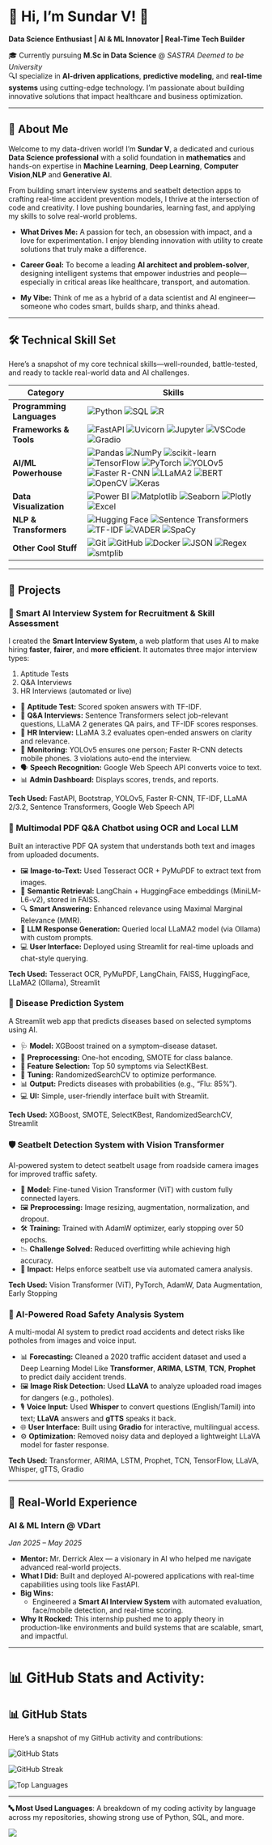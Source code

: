 # 👋 Hi, I’m Sundar V! 🚀

**Data Science Enthusiast | AI & ML Innovator | Real-Time Tech Builder**

🎓 Currently pursuing **M.Sc in Data Science** @ *SASTRA Deemed to be University*  
🔍I specialize in **AI-driven applications**, **predictive modeling**, and **real-time systems** using cutting-edge technology. I’m passionate about building innovative solutions that impact healthcare and business optimization.

---

## 🌟 About Me

Welcome to my data-driven world! I’m **Sundar V**, a dedicated and curious **Data Science professional** with a solid foundation in **mathematics** and hands-on expertise in **Machine Learning**, **Deep Learning**, **Computer Vision**,**NLP** and **Generative AI**.

From building smart interview systems and seatbelt detection apps to crafting real-time accident prevention models, I thrive at the intersection of code and creativity. I love pushing boundaries, learning fast, and applying my skills to solve real-world problems.

- **What Drives Me:** A passion for tech, an obsession with impact, and a love for experimentation. I enjoy blending innovation with utility to create solutions that truly make a difference.

- **Career Goal:** To become a leading **AI architect and problem-solver**, designing intelligent systems that empower industries and people—especially in critical areas like healthcare, transport, and automation.

- **My Vibe:** Think of me as a hybrid of a data scientist and AI engineer—someone who codes smart, builds sharp, and thinks ahead.

---

## 🛠️ Technical Skill Set

Here’s a snapshot of my core technical skills—well-rounded, battle-tested, and ready to tackle real-world data and AI challenges.

| **Category**             | **Skills** |
|--------------------------|------------|
| **Programming Languages** | ![Python](https://img.shields.io/badge/Python-3670A0?style=for-the-badge&logo=python&logoColor=white) ![SQL](https://img.shields.io/badge/SQL-025E8C?style=for-the-badge&logo=postgresql&logoColor=white) ![R](https://img.shields.io/badge/R-276DC3?style=for-the-badge&logo=r&logoColor=white) |
| **Frameworks & Tools**    | ![FastAPI](https://img.shields.io/badge/FastAPI-005571?style=for-the-badge&logo=fastapi) ![Uvicorn](https://img.shields.io/badge/Uvicorn-003B57?style=for-the-badge) ![Jupyter](https://img.shields.io/badge/Jupyter-F37626?style=for-the-badge&logo=jupyter&logoColor=white) ![VSCode](https://img.shields.io/badge/VSCode-007ACC?style=for-the-badge&logo=visual-studio-code&logoColor=white) ![Gradio](https://img.shields.io/badge/Gradio-000000?style=for-the-badge) |
| **AI/ML Powerhouse**      | ![Pandas](https://img.shields.io/badge/Pandas-150458?style=for-the-badge&logo=pandas&logoColor=white) ![NumPy](https://img.shields.io/badge/Numpy-013243?style=for-the-badge&logo=numpy&logoColor=white) ![scikit-learn](https://img.shields.io/badge/scikit--learn-F7931E?style=for-the-badge&logo=scikit-learn&logoColor=white) ![TensorFlow](https://img.shields.io/badge/TensorFlow-FF6F00?style=for-the-badge&logo=tensorflow&logoColor=white) ![PyTorch](https://img.shields.io/badge/PyTorch-EE4C2C?style=for-the-badge&logo=pytorch&logoColor=white) ![YOLOv5](https://img.shields.io/badge/YOLOv5-orange?style=for-the-badge) ![Faster R-CNN](https://img.shields.io/badge/Faster_R--CNN-orange?style=for-the-badge) ![LLaMA2](https://img.shields.io/badge/LLaMA2-orange?style=for-the-badge) ![BERT](https://img.shields.io/badge/BERT-red?style=for-the-badge) ![OpenCV](https://img.shields.io/badge/OpenCV-5C3EE8?style=for-the-badge&logo=opencv&logoColor=white) ![Keras](https://img.shields.io/badge/Keras-D00000?style=for-the-badge&logo=keras&logoColor=white) |
| **Data Visualization**    | ![Power BI](https://img.shields.io/badge/PowerBI-F2C811?style=for-the-badge&logo=powerbi&logoColor=black) ![Matplotlib](https://img.shields.io/badge/Matplotlib-11557C?style=for-the-badge) ![Seaborn](https://img.shields.io/badge/Seaborn-1E3C60?style=for-the-badge) ![Plotly](https://img.shields.io/badge/Plotly-3F4F75?style=for-the-badge&logo=plotly&logoColor=white) ![Excel](https://img.shields.io/badge/Excel-217346?style=for-the-badge&logo=microsoft-excel&logoColor=white) |
| **NLP & Transformers**    | ![Hugging Face](https://img.shields.io/badge/HuggingFace-FFD21F?style=for-the-badge&logo=huggingface&logoColor=black) ![Sentence Transformers](https://img.shields.io/badge/Sentence_Transformers-orange?style=for-the-badge) ![TF-IDF](https://img.shields.io/badge/TF--IDF-orange?style=for-the-badge) ![VADER](https://img.shields.io/badge/VADER-orange?style=for-the-badge) ![SpaCy](https://img.shields.io/badge/spaCy-09A3D5?style=for-the-badge&logo=spacy&logoColor=white) |
| **Other Cool Stuff**      | ![Git](https://img.shields.io/badge/Git-F05032?style=for-the-badge&logo=git&logoColor=white) ![GitHub](https://img.shields.io/badge/GitHub-181717?style=for-the-badge&logo=github&logoColor=white) ![Docker](https://img.shields.io/badge/Docker-2496ED?style=for-the-badge&logo=docker&logoColor=white) ![JSON](https://img.shields.io/badge/JSON-000000?style=for-the-badge&logo=json&logoColor=white) ![Regex](https://img.shields.io/badge/Regex-black?style=for-the-badge) ![smtplib](https://img.shields.io/badge/smtplib-black?style=for-the-badge) |

---
## 🚀 Projects

### 🤖 Smart AI Interview System for Recruitment & Skill Assessment

I created the **Smart Interview System**, a web platform that uses AI to make hiring **faster**, **fairer**, and **more efficient**. It automates three major interview types:

1. Aptitude Tests  
2. Q&A Interviews  
3. HR Interviews (automated or live)
- 🧠 **Aptitude Test:** Scored spoken answers with TF-IDF.
- 💬 **Q&A Interviews:** Sentence Transformers select job-relevant questions, LLaMA 2 generates QA pairs, and TF-IDF scores responses.
- 👤 **HR Interview:** LLaMA 3.2 evaluates open-ended answers on clarity and relevance.
- 🎯 **Monitoring:** YOLOv5 ensures one person; Faster R-CNN detects mobile phones. 3 violations auto-end the interview.
- 🗣️ **Speech Recognition:** Google Web Speech API converts voice to text.
- 📊 **Admin Dashboard:** Displays scores, trends, and reports.

**Tech Used:** FastAPI, Bootstrap, YOLOv5, Faster R-CNN, TF-IDF, LLaMA 2/3.2, Sentence Transformers, Google Web Speech API  

### 📄 Multimodal PDF Q&A Chatbot using OCR and Local LLM

Built an interactive PDF QA system that understands both text and images from uploaded documents.

- 🖼️ **Image-to-Text:** Used Tesseract OCR + PyMuPDF to extract text from images.
- 🧠 **Semantic Retrieval:** LangChain + HuggingFace embeddings (MiniLM-L6-v2), stored in FAISS.
- 🔍 **Smart Answering:** Enhanced relevance using Maximal Marginal Relevance (MMR).
- 🤖 **LLM Response Generation:** Queried local LLaMA2 model (via Ollama) with custom prompts.
- 💻 **User Interface:** Deployed using Streamlit for real-time uploads and chat-style querying.

**Tech Used:** Tesseract OCR, PyMuPDF, LangChain, FAISS, HuggingFace, LLaMA2 (Ollama), Streamlit

### 🧬 Disease Prediction System

A Streamlit web app that predicts diseases based on selected symptoms using AI.

- 🩺 **Model:** XGBoost trained on a symptom–disease dataset.
- 🧹 **Preprocessing:** One-hot encoding, SMOTE for class balance.
- 🎯 **Feature Selection:** Top 50 symptoms via SelectKBest.
- 🔧 **Tuning:** RandomizedSearchCV to optimize performance.
- 📊 **Output:** Predicts diseases with probabilities (e.g., “Flu: 85%”).
- 💻 **UI:** Simple, user-friendly interface built with Streamlit.

**Tech Used:** XGBoost, SMOTE, SelectKBest, RandomizedSearchCV, Streamlit

### 🛡️ Seatbelt Detection System with Vision Transformer

AI-powered system to detect seatbelt usage from roadside camera images for improved traffic safety.

- 🧠 **Model:** Fine-tuned Vision Transformer (ViT) with custom fully connected layers.
- 🖼️ **Preprocessing:** Image resizing, augmentation, normalization, and dropout.
- 🛠️ **Training:** Trained with AdamW optimizer, early stopping over 50 epochs.
- 📉 **Challenge Solved:** Reduced overfitting while achieving high accuracy.
- 🚗 **Impact:** Helps enforce seatbelt use via automated camera analysis.

**Tech Used:** Vision Transformer (ViT), PyTorch, AdamW, Data Augmentation, Early Stopping

### 🚗 AI-Powered Road Safety Analysis System

A multi-modal AI system to predict road accidents and detect risks like potholes from images and voice input.

- 📊 **Forecasting:** Cleaned a 2020 traffic accident dataset and used a Deep Learning Model Like **Transformer**, **ARIMA**, **LSTM**, **TCN**, **Prophet**  to predict daily accident trends.
- 🖼️ **Image Risk Detection:** Used **LLaVA** to analyze uploaded road images for dangers (e.g., potholes).
- 🎙️ **Voice Input:** Used **Whisper** to convert questions (English/Tamil) into text; **LLaVA** answers and **gTTS** speaks it back.
- 🌐 **User Interface:** Built using **Gradio** for interactive, multilingual access.
- ⚙️ **Optimization:** Removed noisy data and deployed a lightweight LLaVA model for faster response.

**Tech Used:** Transformer, ARIMA, LSTM, Prophet, TCN, TensorFlow, LLaVA, Whisper, gTTS, Gradio

---

## 💼 Real-World Experience

### AI & ML Intern @ VDart  
*Jan 2025 – May 2025*

- **Mentor:** Mr. Derrick Alex — a visionary in AI who helped me navigate advanced real-world projects.
- **What I Did:** Built and deployed AI-powered applications with real-time capabilities using tools like FastAPI.
- **Big Wins:**
  - Engineered a **Smart AI Interview System** with automated evaluation, face/mobile detection, and real-time scoring.
- **Why It Rocked:** This internship pushed me to apply theory in production-like environments and build systems that are scalable, smart, and impactful.

---
# 📊 GitHub Stats and Activity:
## 📊 GitHub Stats

Here’s a snapshot of my GitHub activity and contributions:

<!-- Overall GitHub Stats -->
![GitHub Stats](https://github-readme-stats.vercel.app/api?username=Sundar-Data-Scientist&theme=shades-of-purple&hide_border=false&include_all_commits=false&count_private=false)

<!-- GitHub Streak -->
![GitHub Streak](https://nirzak-streak-stats.vercel.app/?user=Sundar-Data-Scientist&theme=shades-of-purple&hide_border=false)

<!-- Top Languages -->
![Top Languages](https://github-readme-stats.vercel.app/api/top-langs/?username=Sundar-Data-Scientist&theme=shades-of-purple&hide_border=false&layout=compact)

---

**🔤 Most Used Languages**: A breakdown of my coding activity by language across my repositories, showing strong use of Python, SQL, and more.

[![](https://visitcount.itsvg.in/api?id=Sundar-Data-Scientist&icon=0&color=0)](https://visitcount.itsvg.in)

